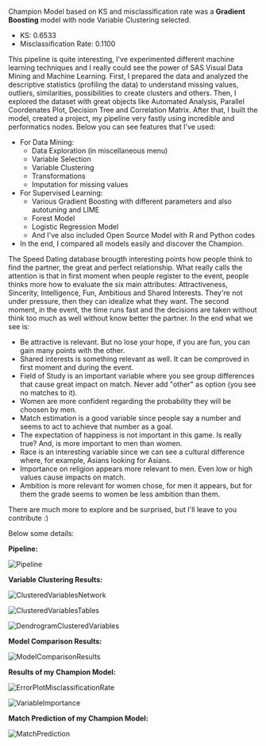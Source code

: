 Champion Model based on KS and misclassification rate was a **Gradient Boosting** model with node Variable Clustering selected.
* KS: 0.6533
* Misclassification Rate: 0.1100

This pipeline is quite interesting, I've experimented different machine learning techniques and I really could see the power of SAS Visual Data Mining and Machine Learning.
First, I prepared the data and analyzed the descriptive statistics (profiling the data) to understand missing values, outliers, similarities, possibilities to create clusters and others. Then, I explored the dataset with great objects like Automated Analysis, Parallel Coordenates Plot, Decision Tree and Correlation Matrix. After that, I built the model, created a project, my pipeline very fastly using incredible and performatics nodes. Below you can see features that I've used:
- For Data Mining:
   - Data Exploration (in miscellaneous menu)
   - Variable Selection
   - Variable Clustering
   - Transformations
   - Imputation for missing values
- For Supervised Learning:
   - Various Gradient Boosting with different parameters and also autotuning and LIME
   - Forest Model
   - Logistic Regression Model
   - And I've also included Open Source Model with R and Python codes
- In the end, I compared all models easily and discover the Champion.

The Speed Dating database brougth interesting points how people think to find the partner, the great and perfect relationship.
What really calls the attention is that in first moment when people register to the event, people thinks more how to evaluate the six main attributes: Attractiveness, Sincerity, Intelligence, Fun, Ambitious and Shared Interests. They're not under pressure, then they can idealize what they want. The second moment, in the event, the time runs fast and the decisions are taken without think too much as well without know better the partner.
In the end what we see is:
- Be attractive is relevant. But no lose your hope, if you are fun, you can gain many points with the other.
- Shared interests is something relevant as well. It can be comproved in first moment and during the event.
- Field of Study is an important variable where you see group differences that cause great impact on match. Never add "other" as option (you see no matches to it).
- Women are more confident regarding the probability they will be choosen by men.
- Match estimation is a good variable since people say a number and seems to act to achieve that number as a goal.
- The expectation of happiness is not important in this game. Is really true? And, is more important to men than women.
- Race is an interesting variable since we can see a cultural difference where, for example, Asians looking for Asians.
- Importance on religion appears more relevant to men. Even low or high values cause impacts on match.
- Ambition is more relevant for women chose, for men it appears, but for them the grade seems to women be less ambition than them.

There are much more to explore and be surprised, but I'll leave to you contribute :)
   
Below some details:

**Pipeline:** 

![Pipeline](https://github.com/sassoftware/vdmml-trials-challenge/blob/master/Speed-Dating-Challenge/fbknopki/pic01.png "Pipeline")

**Variable Clustering Results:**

![ClusteredVariablesNetwork](https://github.com/sassoftware/vdmml-trials-challenge/blob/master/Speed-Dating-Challenge/fbknopki/pic08.png "Clustered Variables Network")

![ClusteredVariablesTables](https://github.com/sassoftware/vdmml-trials-challenge/blob/master/Speed-Dating-Challenge/fbknopki/pic07.png "Clustered Variables Table")

![DendrogramClusteredVariables](https://github.com/sassoftware/vdmml-trials-challenge/blob/master/Speed-Dating-Challenge/fbknopki/pic09.png "Dendrogram Clustered Variables")

**Model Comparison Results:**

![ModelComparisonResults](https://github.com/sassoftware/vdmml-trials-challenge/blob/master/Speed-Dating-Challenge/fbknopki/pic02.png "Model Comparison Results")

**Results of my Champion Model:**

![ErrorPlotMisclassificationRate](https://github.com/sassoftware/vdmml-trials-challenge/blob/master/Speed-Dating-Challenge/fbknopki/pic03.png "Error Plot Misclassification Rate")

![VariableImportance](https://github.com/sassoftware/vdmml-trials-challenge/blob/master/Speed-Dating-Challenge/fbknopki/pic04.png "Variable Importance")
 
**Match Prediction of my Champion Model:**

![MatchPrediction](https://github.com/sassoftware/vdmml-trials-challenge/blob/master/Speed-Dating-Challenge/fbknopki/pic05.png "Match Prediction")
